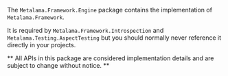 The `Metalama.Framework.Engine` package contains the implementation of `Metalama.Framework`. 

It is required by `Metalama.Framework.Introspection` and `Metalama.Testing.AspectTesting` but you should normally never reference it directly in your projects.

** All APIs in this package are considered implementation details and are subject to change without notice. **